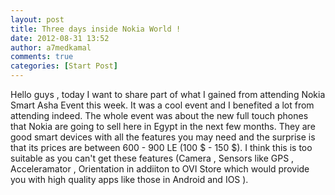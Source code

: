 ```yaml
---
layout: post
title: Three days inside Nokia World !
date: 2012-08-31 13:52
author: a7medkamal
comments: true
categories: [Start Post]
---
```

<p>Hello guys , today I want to share part of what I gained from attending Nokia Smart Asha Event this week. It was a cool event and I benefited a lot from attending indeed. The whole event was about the new full touch phones that Nokia are going to sell here in Egypt in the next few months. They are good smart devices with all the features you may need and the surprise is that its prices are between 600 - 900 LE (100 $ - 150 $). I think this is too suitable as you can't get these features (Camera , Sensors like GPS , Acceleramator , Orientation in addiiton to OVI Store which would provide you with high quality apps like those in Android and IOS ).</p><p> </p><p> </p>
